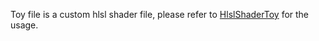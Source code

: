 Toy file is a custom hlsl shader file, please refer to [HlslShaderToy](https://github.com/vinjn/HlslShaderToy) for the usage.
